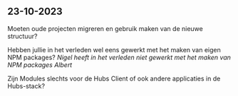 ## 23-10-2023
Moeten oude projecten migreren en gebruik maken van de nieuwe structuur?

Hebben jullie in het verleden wel eens gewerkt met het maken van eigen NPM packages?
*Nigel heeft in het verleden niet gewerkt met het maken van NPM packages*
*Albert* 

Zijn Modules slechts voor de Hubs Client of ook andere applicaties in de Hubs-stack?
